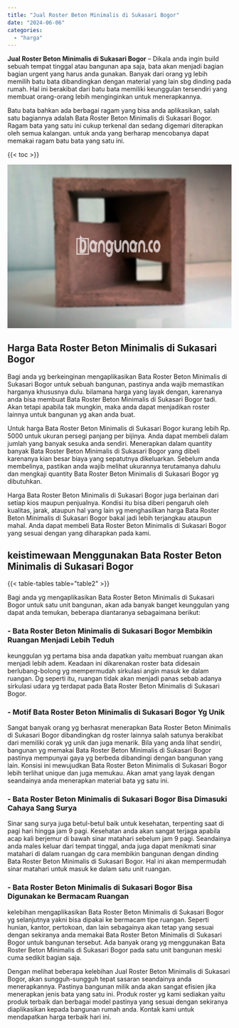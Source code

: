 ```yaml
---
title: "Jual Roster Beton Minimalis di Sukasari Bogor"
date: "2024-06-06"
categories: 
  - "harga"
---
```


**Jual Roster Beton Minimalis di Sukasari Bogor** – Dikala anda ingin build sebuah tempat tinggal atau bangunan apa saja, bata akan menjadi bagian bagian urgent yang harus anda gunakan. Banyak dari orang yg lebih memilih batu bata dibandingkan dengan material yang lain sbg dinding pada rumah. Hal ini berakibat dari batu bata memiliki keunggulan tersendiri yang membuat orang-orang lebih menginginkan untuk menerapkannya.

Batu bata bahkan ada berbagai ragam yang bisa anda aplikasikan, salah satu bagiannya adalah Bata Roster Beton Minimalis di Sukasari Bogor. Ragam bata yang satu ini cukup terkenal dan sedang digemari diterapkan oleh semua kalangan. untuk anda yang berharap mencobanya dapat memakai ragam batu bata yang satu ini.

{{< toc >}}

![Jual Roster Beton Minimalis di Sukasari Bogor](/images/bata-roster-minimalis-31.png)

## Harga Bata Roster Beton Minimalis di Sukasari Bogor

Bagi anda yg berkeinginan mengaplikasikan Bata Roster Beton Minimalis di Sukasari Bogor untuk sebuah bangunan, pastinya anda wajib memastikan harganya khususnya dulu. bilamana harga yang layak dengan, karenanya anda bisa membuat Bata Roster Beton Minimalis di Sukasari Bogor tadi. Akan tetapi apabila tak mungkin, maka anda dapat menjadikan roster lainnya untuk bangunan yg akan anda buat.

Untuk harga Bata Roster Beton Minimalis di Sukasari Bogor kurang lebih Rp. 5000 untuk ukuran persegi panjang per bijinya. Anda dapat membeli dalam jumlah yang banyak sesuka anda sendiri. Menerapkan dalam quantity banyak Bata Roster Beton Minimalis di Sukasari Bogor yang dibeli karenanya kian besar biaya yang sepatutnya dikeluarkan. Sebelum anda membelinya, pastikan anda wajib melihat ukurannya terutamanya dahulu dan mengkaji quantity Bata Roster Beton Minimalis di Sukasari Bogor yg dibutuhkan.

Harga Bata Roster Beton Minimalis di Sukasari Bogor juga berlainan dari setiap kios maupun penjualnya. Kondisi itu bisa diberi pengaruh oleh kualitas, jarak, ataupun hal yang lain yg menghasilkan harga Bata Roster Beton Minimalis di Sukasari Bogor bakal jadi lebih terjangkau ataupun mahal. Anda dapat membeli Bata Roster Beton Minimalis di Sukasari Bogor yang sesuai dengan yang diharapkan pada kami.

## keistimewaan Menggunakan Bata Roster Beton Minimalis di Sukasari Bogor

{{< table-tables table="table2" >}}

Bagi anda yg mengaplikasikan Bata Roster Beton Minimalis di Sukasari Bogor untuk satu unit bangunan, akan ada banyak banget keunggulan yang dapat anda temukan, beberapa diantaranya sebagaimana berikut:

### \- Bata Roster Beton Minimalis di Sukasari Bogor Membikin Ruangan Menjadi Lebih Teduh

keunggulan yg pertama bisa anda dapatkan yaitu membuat ruangan akan menjadi lebih adem. Keadaan ini dikarenakan roster bata didesain berlubang-bolong yg mempermudah sirkulasi angin masuk ke dalam ruangan. Dg seperti itu, ruangan tidak akan menjadi panas sebab adanya sirkulasi udara yg terdapat pada Bata Roster Beton Minimalis di Sukasari Bogor.

### \- Motif Bata Roster Beton Minimalis di Sukasari Bogor Yg Unik

Sangat banyak orang yg berhasrat menerapkan Bata Roster Beton Minimalis di Sukasari Bogor dibandingkan dg roster lainnya salah satunya berakibat dari memiliki corak yg unik dan juga menarik. Bila yang anda lihat sendiri, bangunan yg memakai Bata Roster Beton Minimalis di Sukasari Bogor pastinya mempunyai gaya yg berbeda dibandingi dengan bangunan yang lain. Konsisi ini mewujudkan Bata Roster Beton Minimalis di Sukasari Bogor lebih terlihat unique dan juga memukau. Akan amat yang layak dengan seandainya anda menerapkan material bata yg satu ini.

### \- Bata Roster Beton Minimalis di Sukasari Bogor Bisa Dimasuki Cahaya Sang Surya

Sinar sang surya juga betul-betul baik untuk kesehatan, terpenting saat di pagi hari hingga jam 9 pagi. Kesehatan anda akan sangat terjaga apabila acap kali berjemur di bawah sinar matahari sebelum jam 9 pagi. Seandainya anda males keluar dari tempat tinggal, anda juga dapat menikmati sinar matahari di dalam ruangan dg cara membikin bangunan dengan dinding Bata Roster Beton Minimalis di Sukasari Bogor. Hal ini akan mempermudah sinar matahari untuk masuk ke dalam satu unit ruangan.

### \- Bata Roster Beton Minimalis di Sukasari Bogor Bisa Digunakan ke Bermacam Ruangan

kelebihan mengaplikasikan Bata Roster Beton Minimalis di Sukasari Bogor yg selanjutnya yakni bisa dipakai ke bermacam tipe ruangan. Seperti hunian, kantor, pertokoan, dan lain sebagainya akan tetap yang sesuai dengan sekiranya anda memakai Bata Roster Beton Minimalis di Sukasari Bogor untuk bangunan tersebut. Ada banyak orang yg menggunakan Bata Roster Beton Minimalis di Sukasari Bogor pada satu unit bangunan meski cuma sedikit bagian saja.

Dengan melihat beberapa kelebihan Jual Roster Beton Minimalis di Sukasari Bogor, akan sungguh-sungguh tepat sasaran seandainya anda menerapkannya. Pastinya bangunan milik anda akan sangat efisien jika menerapkan jenis bata yang satu ini. Produk roster yg kami sediakan yaitu produk terbaik dan berbagai model pastinya yang sesuai dengan sekiranya diaplikasikan kepada bangunan rumah anda. Kontak kami untuk mendapatkan harga terbaik hari ini.
